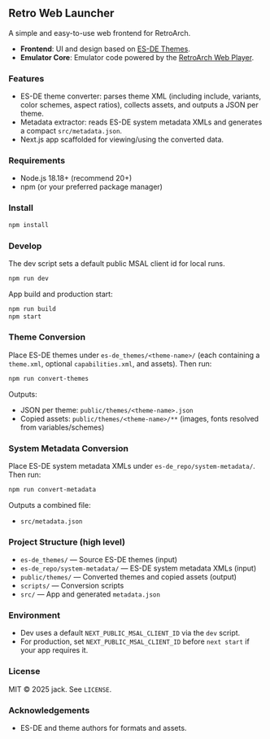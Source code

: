 ## Retro Web Launcher

A simple and easy-to-use web frontend for RetroArch.

-   **Frontend**: UI and design based on [ES-DE Themes](https://gitlab.com/es-de).
-   **Emulator Core**: Emulator code powered by the [RetroArch Web Player](https://web.libretro.com/).

### Features
- ES-DE theme converter: parses theme XML (including include, variants, color schemes, aspect ratios), collects assets, and outputs a JSON per theme.
- Metadata extractor: reads ES-DE system metadata XMLs and generates a compact `src/metadata.json`.
- Next.js app scaffolded for viewing/using the converted data.

### Requirements
- Node.js 18.18+ (recommend 20+)
- npm (or your preferred package manager)

### Install
```sh
npm install
```

### Develop
The dev script sets a default public MSAL client id for local runs.
```sh
npm run dev
```
App build and production start:
```sh
npm run build
npm start
```

### Theme Conversion
Place ES-DE themes under `es-de_themes/<theme-name>/` (each containing a `theme.xml`, optional `capabilities.xml`, and assets). Then run:
```sh
npm run convert-themes
```
Outputs:
- JSON per theme: `public/themes/<theme-name>.json`
- Copied assets: `public/themes/<theme-name>/**` (images, fonts resolved from variables/schemes)

### System Metadata Conversion
Place ES-DE system metadata XMLs under `es-de_repo/system-metadata/`. Then run:
```sh
npm run convert-metadata
```
Outputs a combined file:
- `src/metadata.json`

### Project Structure (high level)
- `es-de_themes/` — Source ES-DE themes (input)
- `es-de_repo/system-metadata/` — ES-DE system metadata XMLs (input)
- `public/themes/` — Converted themes and copied assets (output)
- `scripts/` — Conversion scripts
- `src/` — App and generated `metadata.json`

### Environment
- Dev uses a default `NEXT_PUBLIC_MSAL_CLIENT_ID` via the `dev` script.
- For production, set `NEXT_PUBLIC_MSAL_CLIENT_ID` before `next start` if your app requires it.

### License
MIT © 2025 jack. See `LICENSE`.

### Acknowledgements
- ES-DE and theme authors for formats and assets.
